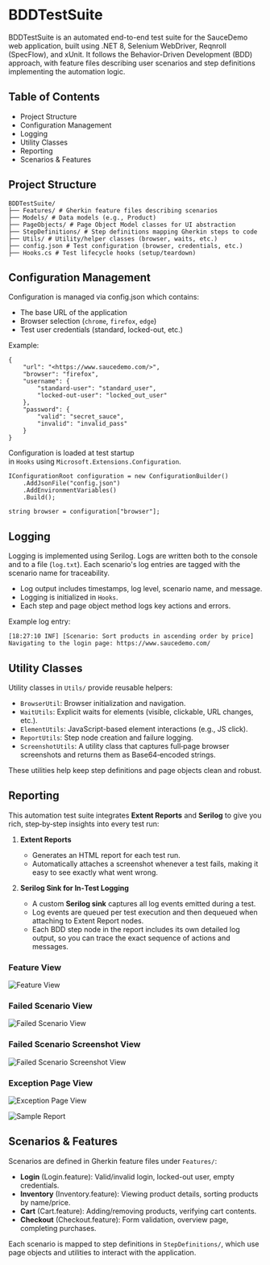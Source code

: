 # BDDTestSuite
BDDTestSuite is an automated end-to-end test suite for the SauceDemo web application, built using .NET 8, Selenium WebDriver, Reqnroll (SpecFlow), and xUnit. It follows the Behavior-Driven Development (BDD) approach, with feature files describing user scenarios and step definitions implementing the automation logic.

## Table of Contents

- Project Structure
- Configuration Management
- Logging
- Utility Classes
- Reporting
- Scenarios & Features

## Project Structure

```
BDDTestSuite/ 
├── Features/ # Gherkin feature files describing scenarios 
├── Models/ # Data models (e.g., Product) 
├── PageObjects/ # Page Object Model classes for UI abstraction 
├── StepDefinitions/ # Step definitions mapping Gherkin steps to code 
├── Utils/ # Utility/helper classes (browser, waits, etc.) 
├── config.json # Test configuration (browser, credentials, etc.) 
├── Hooks.cs # Test lifecycle hooks (setup/teardown)
```

## Configuration Management

Configuration is managed via config.json which contains:

- The base URL of the application
- Browser selection (`chrome`, `firefox`, `edge`)
- Test user credentials (standard, locked-out, etc.)

Example:
```
{
    "url": "<https://www.saucedemo.com/>",
    "browser": "firefox",
    "username": {
        "standard-user": "standard_user",
        "locked-out-user": "locked_out_user"
    },
    "password": {
        "valid": "secret_sauce",
        "invalid": "invalid_pass"
    }
}
```
Configuration is loaded at test startup in ```Hooks``` using ```Microsoft.Extensions.Configuration```.
```
IConfigurationRoot configuration = new ConfigurationBuilder()
    .AddJsonFile("config.json")
    .AddEnvironmentVariables()
    .Build();

string browser = configuration["browser"];
```

## **Logging**

Logging is implemented using Serilog. Logs are written both to the console and to a file (`log.txt`). Each scenario's log entries are tagged with the scenario name for traceability.

- Log output includes timestamps, log level, scenario name, and message.
- Logging is initialized in `Hooks`.
- Each step and page object method logs key actions and errors.

Example log entry:

```[18:27:10 INF] [Scenario: Sort products in ascending order by price] Navigating to the login page: https://www.saucedemo.com/```

## **Utility Classes**

Utility classes in `Utils/` provide reusable helpers:

- `BrowserUtil`: Browser initialization and navigation.
- `WaitUtils`: Explicit waits for elements (visible, clickable, URL changes, etc.).
- `ElementUtils`: JavaScript-based element interactions (e.g., JS click).
- `ReportUtils`: Step node creation and failure logging.
- `ScreenshotUtils`: A utility class that captures full‑page browser screenshots and returns them as Base64‑encoded strings.

These utilities help keep step definitions and page objects clean and robust.

## **Reporting** 

This automation test suite integrates **Extent Reports** and **Serilog** to give you rich, step‑by‑step insights into every test run:

1. **Extent Reports**  
   - Generates an HTML report for each test run.  
   - Automatically attaches a screenshot whenever a test fails, making it easy to see exactly what went wrong.

2. **Serilog Sink for In‑Test Logging**  
   - A custom **Serilog sink** captures all log events emitted during a test.  
   - Log events are queued per test execution and then dequeued when attaching to Extent Report nodes.  
   - Each BDD step node in the report includes its own detailed log output, so you can trace the exact sequence of actions and messages.

### Feature View
![Feature View](BDDTestSuite/Docs/Screenshots/report_feature_view.png)
### Failed Scenario View
![Failed Scenario View](BDDTestSuite/Docs/Screenshots/failed_scenario_view.png)
### Failed Scenario Screenshot View
![Failed Scenario Screenshot View](BDDTestSuite/Docs/Screenshots/failed_scenario_screenshot_view.png)
### Exception Page View
![Exception Page View](BDDTestSuite/Docs/Screenshots/exceptios_page_view.png)

![Sample Report](BDDTestSuite/Docs/SampleReport)

## **Scenarios & Features**

Scenarios are defined in Gherkin feature files under `Features/`:

- **Login** (Login.feature): Valid/invalid login, locked-out user, empty credentials.
- **Inventory** (Inventory.feature): Viewing product details, sorting products by name/price.
- **Cart** (Cart.feature): Adding/removing products, verifying cart contents.
- **Checkout** (Checkout.feature): Form validation, overview page, completing purchases.

Each scenario is mapped to step definitions in `StepDefinitions/`, which use page objects and utilities to interact with the application.




